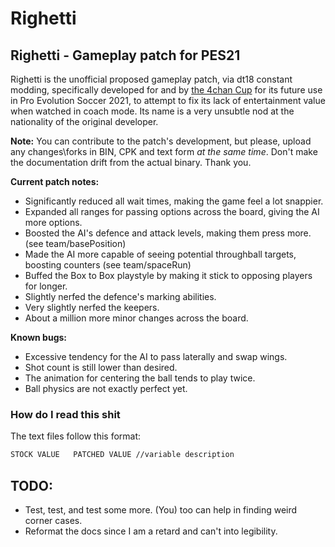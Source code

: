 # Righetti
## Righetti - Gameplay patch for PES21

Righetti is the unofficial proposed gameplay patch, via dt18 constant modding, specifically developed for and by [the 4chan Cup](https://implyingrigged.info) for its future use in Pro Evolution Soccer 2021, to attempt to fix its lack of entertainment value when watched in coach mode. Its name is a very unsubtle nod at the nationality of the original developer.

**Note:** You can contribute to the patch's development, but please, upload any changes\forks in BIN, CPK and text form *at the same time*. Don't make the documentation drift from the actual binary. Thank you.

**Current patch notes:**
- Significantly reduced all wait times, making the game feel a lot snappier.
- Expanded all ranges for passing options across the board, giving the AI more options.
- Boosted the AI's defence and attack levels, making them press more. (see team/basePosition)
- Made the AI more capable of seeing potential throughball targets, boosting counters (see team/spaceRun)
- Buffed the Box to Box playstyle by making it stick to opposing players for longer.
- Slightly nerfed the defence's marking abilities.
- Very slightly nerfed the keepers.
- About a million more minor changes across the board.

**Known bugs:**
- Excessive tendency for the AI to pass laterally and swap wings.
- Shot count is still lower than desired.
- The animation for centering the ball tends to play twice.
- Ball physics are not exactly perfect yet.

### How do I read this shit
The text files follow this format:
```bash
STOCK VALUE   PATCHED VALUE //variable description
```

## TODO:
- Test, test, and test some more. (You) too can help in finding weird corner cases.
- Reformat the docs since I am a retard and can't into legibility.
